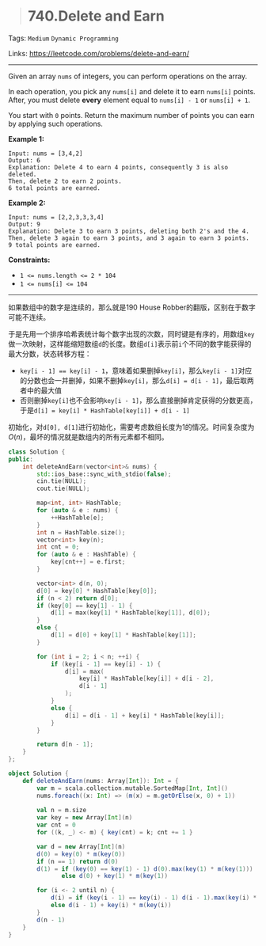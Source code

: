 > # 740.Delete and Earn

Tags: `Medium` `Dynamic Programming`

Links: https://leetcode.com/problems/delete-and-earn/

-----

Given an array `nums` of integers, you can perform operations on the array.

In each operation, you pick any `nums[i]` and delete it to earn `nums[i]` points. After, you must delete **every** element equal to `nums[i] - 1` or `nums[i] + 1`.

You start with `0` points. Return the maximum number of points you can earn by applying such operations. 

**Example 1:**

```
Input: nums = [3,4,2]
Output: 6
Explanation: Delete 4 to earn 4 points, consequently 3 is also deleted.
Then, delete 2 to earn 2 points.
6 total points are earned.
```

**Example 2:**

```
Input: nums = [2,2,3,3,3,4]
Output: 9
Explanation: Delete 3 to earn 3 points, deleting both 2's and the 4.
Then, delete 3 again to earn 3 points, and 3 again to earn 3 points.
9 total points are earned.
```

**Constraints:**

- `1 <= nums.length <= 2 * 104`
- `1 <= nums[i] <= 104`

-----

如果数组中的数字是连续的，那么就是190 House Robber的翻版，区别在于数字可能不连续。

于是先用一个排序哈希表统计每个数字出现的次数，同时键是有序的，用数组`key`做一次映射，这样能缩短数组`d`的长度。数组`d[i]`表示前`i`个不同的数字能获得的最大分数，状态转移方程：

* `key[i - 1] == key[i] - 1`，意味着如果删掉`key[i]`，那么`key[i - 1]`对应的分数也会一并删掉，如果不删掉`key[i]`，那么`d[i] = d[i - 1]`，最后取两者中的最大值
* 否则删掉`key[i]`也不会影响`key[i - 1]`，那么直接删掉肯定获得的分数更高，于是`d[i] = key[i] * HashTable[key[i]] + d[i - 1]`

初始化，对`d[0], d[1]`进行初始化，需要考虑数组长度为1的情况。时间复杂度为$O(n)$，最坏的情况就是数组内的所有元素都不相同。

```c++
class Solution {
public:
    int deleteAndEarn(vector<int>& nums) {
        std::ios_base::sync_with_stdio(false);
		cin.tie(NULL);
		cout.tie(NULL);

        map<int, int> HashTable;
        for (auto & e : nums) {
            ++HashTable[e];
        }
        int n = HashTable.size();
        vector<int> key(n);
        int cnt = 0;
        for (auto & e : HashTable) {
            key[cnt++] = e.first;
        }

        vector<int> d(n, 0);
        d[0] = key[0] * HashTable[key[0]];
        if (n < 2) return d[0];
        if (key[0] == key[1] - 1) {
            d[1] = max(key[1] * HashTable[key[1]], d[0]);
        }
        else {
            d[1] = d[0] + key[1] * HashTable[key[1]];
        }

        for (int i = 2; i < n; ++i) {
            if (key[i - 1] == key[i] - 1) {
                d[i] = max(
                    key[i] * HashTable[key[i]] + d[i - 2],
                    d[i - 1]
                );
            }
            else {
                d[i] = d[i - 1] + key[i] * HashTable[key[i]];
            }
        }

        return d[n - 1];
    }
};
```

```scala
object Solution {
    def deleteAndEarn(nums: Array[Int]): Int = {
        var m = scala.collection.mutable.SortedMap[Int, Int]()
        nums.foreach((x: Int) => (m(x) = m.getOrElse(x, 0) + 1))
    
        val n = m.size
        var key = new Array[Int](n)
        var cnt = 0
        for ((k, _) <- m) { key(cnt) = k; cnt += 1 }

        var d = new Array[Int](n)
        d(0) = key(0) * m(key(0))
        if (n == 1) return d(0)
        d(1) = if (key(0) == key(1) - 1) d(0).max(key(1) * m(key(1)))
               else d(0) + key(1) * m(key(1))

        for (i <- 2 until n) {
            d(i) = if (key(i - 1) == key(i) - 1) d(i - 1).max(key(i) * m(key(i)) + d(i - 2))
            else d(i - 1) + key(i) * m(key(i))
        }
        d(n - 1)
    }
}
```













